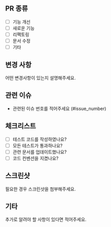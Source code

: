 ## PR 종류
- [ ] 기능 개선
- [ ] 새로운 기능
- [ ] 리팩토링
- [ ] 문서 수정
- [ ] 기타

## 변경 사항
어떤 변경사항이 있는지 설명해주세요.

## 관련 이슈
- 관련된 이슈 번호를 적어주세요 (#issue_number)

## 체크리스트
- [ ] 테스트 코드를 작성하였나요?
- [ ] 모든 테스트가 통과하나요?
- [ ] 관련 문서를 업데이트했나요?
- [ ] 코드 컨벤션을 지켰나요?

## 스크린샷
필요한 경우 스크린샷을 첨부해주세요.

## 기타
추가로 알려야 할 사항이 있다면 적어주세요.
